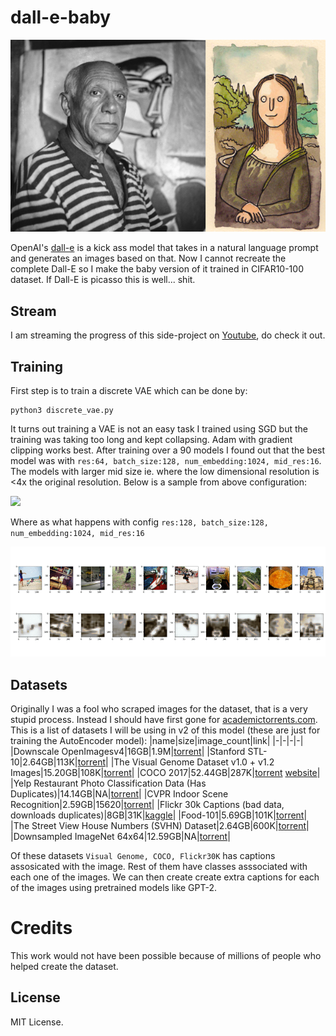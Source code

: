 # dall-e-baby

<img src="assets/header.png">

OpenAI's [dall-e](https://openai.com/blog/dall-e/) is a kick ass model that takes in a natural language prompt and generates an images based on that. Now I cannot recreate the complete Dall-E so I make the baby version of it trained in CIFAR10-100 dataset. If Dall-E is picasso this is well... shit.

## Stream

I am streaming the progress of this side-project on [Youtube](https://www.youtube.com/watch?v=B1UY8G44N3U&t=3019s), do check it out. 

## Training

First step is to train a discrete VAE which can be done by:
```
python3 discrete_vae.py
```

It turns out training a VAE is not an easy task I trained using SGD but the training was taking too long and kept collapsing. Adam with gradient clipping works best. After training over a 90 models I found out that the best model was with `res:64, batch_size:128, num_embedding:1024, mid_res:16`. The models with larger mid size ie. where the low dimensional resolution is <4x the original resolution. Below is a sample from above configuration:

<img src="assets/128_64_1024.gif">

Where as what happens with config `res:128, batch_size:128, num_embedding:1024, mid_res:16`

<img src="assets/128_1024.gif">

## Datasets

Originally I was a fool who scraped images for the dataset, that is a very stupid process. Instead I should have first gone for [academictorrents.com](https://academictorrents.com/). This is a list of datasets I will be using in v2 of this model (these are just for training the AutoEncoder model):
|name|size|image_count|link|
|-|-|-|-|
|Downscale OpenImagesv4|16GB|1.9M|[torrent](https://academictorrents.com/details/9208d33aceb2ca3eb2beb70a192600c9c41efba1)|
|Stanford STL-10|2.64GB|113K|[torrent](https://academictorrents.com/details/a799a2845ac29a66c07cf74e2a2838b6c5698a6a)|
|The Visual Genome Dataset v1.0 + v1.2 Images|15.20GB|108K|[torrent](https://academictorrents.com/details/1bfe6871046860a2ff8c0cc1414318beb35dc916)|
|COCO 2017|52.44GB|287K|[torrent](https://academictorrents.com/details/74dec1dd21ae4994dfd9069f9cb0443eb960c962) [website](https://cocodataset.org/#download)|
|Yelp Restaurant Photo Classification Data (Has Duplicates)|14.14GB|NA|[torrent](https://academictorrents.com/details/19c3aa2166d7bfceaf3d76c0d36f812e0f1b87bc)|
|CVPR Indoor Scene Recognition|2.59GB|15620|[torrent](https://academictorrents.com/details/59aa0ad684e5d849f68bad9a6d43a9000a927164)|
|Flickr 30k Captions (bad data, downloads duplicates)|8GB|31K|[kaggle](https://www.kaggle.com/hsankesara/flickr-image-dataset)|
|Food-101|5.69GB|101K|[torrent](https://academictorrents.com/details/470791483f8441764d3b01dbc4d22b3aa58ef46f)|
|The Street View House Numbers (SVHN) Dataset|2.64GB|600K|[torrent](https://academictorrents.com/details/6f4caf3c24803d114c3cae3ab9cb946cd23c7213)|
|Downsampled ImageNet 64x64|12.59GB|NA|[torrent](https://academictorrents.com/details/96816a530ee002254d29bf7a61c0c158d3dedc3b)|

Of these datasets `Visual Genome, COCO, Flickr30K` has captions assosicated with the image. Rest of them have classes asssociated with each one of the images. We can then create create extra captions for each of the images using pretrained models like GPT-2.

# Credits

This work would not have been possible because of millions of people who helped create the dataset.

## License

MIT License.
